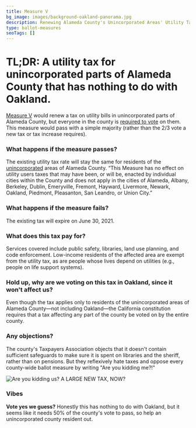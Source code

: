```yaml
---
title: Measure V
bg_image: images/background-oakland-panorama.jpg
description: Renewing Alameda County's Unincorporated Areas' Utility Tax
type: ballot-measures
seoTags: []
---
```

# TL;DR: A utility tax for unincorporated parts of Alameda County that has nothing to do with Oakland.

[Measure V](https://acgovt-my.sharepoint.com/personal/rovonedrive_acgovt_onmicrosoft_com/Documents/Measure%20Materials%20-%20November%203,%202020%20Election/01%20-%20Measure%20V%20-%20County%20of%20Alameda%20Utility%20Tax%20Extention%20Ordinance.pdf?CT=1602225258284&OR=ItemsView) would renew a tax on utility bills in unincorporated parts of Alameda County, but everyone in the county is [required to vote](https://www.kalw.org/post/alameda-county-measure-v-renewing-unincorporated-areas-utility-tax#stream/0) on them. This measure would pass with a simple majority (rather than the 2/3 vote a new tax or tax increase requires).

### What happens if the measure passes?

The existing utility tax rate will stay the same for residents of the [unincorporated](https://votersedge.org/ca/en/election/2020-11-03/alameda-county/alameda-county/measure/measure-v) areas of Alameda County. “This Measure has no effect on utility users taxes that may have been, or will be, enacted by individual cities within the County and does not apply in the cities of Alameda, Albany, Berkeley, Dublin, Emeryville, Fremont, Hayward, Livermore, Newark, Oakland, Piedmont, Pleasanton, San Leandro, or Union City.”

### What happens if the measure fails?

The existing tax will expire on June 30, 2021.

### What does this tax pay for?

Services covered include public safety, libraries, land use planning, and code enforcement. Low-income residents of the affected area are exempt from the utility tax, as are people whose lives depend on utilities (e.g., people on life support systems).

### Hold up, why are we voting on this tax in Oakland, since it won't affect us?

Even though the tax applies only to residents of the unincorporated areas of Alameda County—not including Oakland—the California constitution requires that a tax affecting any part of the county be voted on by the entire county.

### Any objections?

The county's Taxpayers Association objects that it doesn't contain sufficient safeguards to make sure it is spent on libraries and the sheriff, rather than on pensions. But they reflexively hate taxes and oppose every county-wide ballot measure by writing "Are you kidding me?!"

![Are you kidding us? A LARGE NEW TAX, NOW?](/images/screenshot-2020-10-08-234611.png "Quite the lobbyists")

### Vibes

**Vote yes we guess?** Honestly this has nothing to do with Oakland, but it seems like it needs 50% of the county's vote to pass, so help an unincorporated county resident out.